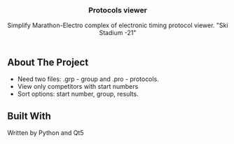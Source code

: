 <br/>
<p align="center">
  <h3 align="center">Protocols viewer</h3>

  <p align="center">
    Simplify Marathon-Electro complex of electronic timing protocol viewer.
    "Ski Stadium -21"
    <br/>
    <br/>
  </p>
</p>


## About The Project
* Need two files: .grp - group and .pro - protocols. 
* View only competitors with start numbers
* Sort options: start number, group, results.

## Built With
Written by Python and Qt5

